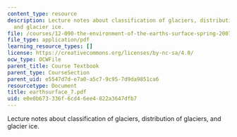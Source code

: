 ```yaml
---
content_type: resource
description: Lecture notes about classification of glaciers, distribution of glaciers,
  and glacier ice.
file: /courses/12-090-the-environment-of-the-earths-surface-spring-2007/e0e0b673336f6cd46ee4822a3647dfb7_earthsurface_7.pdf
file_type: application/pdf
learning_resource_types: []
license: https://creativecommons.org/licenses/by-nc-sa/4.0/
ocw_type: OCWFile
parent_title: Course Textbook
parent_type: CourseSection
parent_uid: e5547d7d-e7a0-a5c7-9c95-7d9da9851ca6
resourcetype: Document
title: earthsurface_7.pdf
uid: e0e0b673-336f-6cd4-6ee4-822a3647dfb7
---
```

Lecture notes about classification of glaciers, distribution of glaciers, and glacier ice.